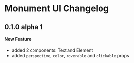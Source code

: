 # Monument UI Changelog

## 0.1.0 alpha 1
#### New Feature
- added 2 components: Text and Element
- added `perspective`, `color`, `hoverable` and `clickable` props
